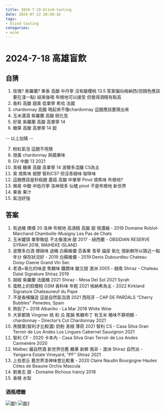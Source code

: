 ```yaml
---
title: 2024-7-18-blind-tasting
date: 2024-07-22 20:58:16
tags:
- blind tasting
categories:
- wine
---
```

# 2024-7-18 高雄盲飲

## 自猜

1. 玫瑰? 紫羅蘭? 果香 高酸 中丹寧 沒有酸櫻桃 13.5 答案偏向格納西(但顏色應該要在淺一點) 結束後喝 布根地可以接受 但覺得酒精有點高
2. 香料 高酸 甜美 低單寧 希哈 法國 
3. chardonnay 高酸 喝起來不像chardonnay 這題應該要猜出來
4. 玉米濃湯 紫羅蘭 高酸 硫化氫
5. 好臭 紫羅蘭 高酸 高單寧 14
6. 糖果 高酸 高單寧 14 甜

-- 以上加碼 --

7. 粉紅氣泡 這題不用猜
8. 很黃 chardonnay 熟蘋果味
9. GV 中酸 13 2021
10. 青椒 糖果 高酸 高單寧 14 波爾多混釀 CS為主
11. 臭 燒焦味 塑膠 智利CS? 但沒青椒味 咖啡味
12. 這題應該是秒殺題 蘑菇 高酸 中單寧 Pinot 燒焦味 布根地?
13. 微臭 中酸 中低丹寧 洛神很多 仙楂 pinot 不是布根地 新世界
14. 果香 果汁
15. 氣泡好強


## 答案

1. 有過桶 煙燻 20 洛神 布根地 高酒精 高酸 甜 很濃縮 - 2018 Domaine Roblot-Marchand Chambolle-Musigny Les Pas de Chats
2. 玉米罐頭 單寧略低 不太像澳洲 甜 2017 - 紐西蘭 - OBSIDIAN RESERVE SYRAH 2018, WAIHEKE ISLAND
3. 波爾多白酒 煙硝味 過桶 白蘇維儂 百香果 青草 貓尿 氧化 很新鮮所以猜近一點年分 保存狀況好 - 2019 白蘇維儂 - 2019 Denis Dubourdieu Chateau Doisy-Daene Grand Vin Sec
4. 老酒+氧化的味道 焦糖味 鐵銹味 酸又甜 澳洲 2005 - 越南 Shiraz - 
Chateau Dalat Signature Shiraz 2019
5. 胡椒 紫羅蘭 法國桶 2021 Shiraz - Mesa Del Sol 2021 Syrah 
6. 蛋糕上的假櫻桃 GSM 香料味 年輕 2021 格納希為主 - 2022 Kirkland Signature Chateauneuf du Pape
7. 不是香檳釀造 這是自然氣泡酒 2021 西班牙 - CAP DE PARDALS "Cherry Bubbles" Penedes, Spain
8. 熱到了~ 2018 Albariño - La Mar 2018 White Wine
9. 大家都猜 Viognier 桃 和 瓜 尾韻 焦糖布丁 有玉米 桶味不算明顯 - chardonnay - Director’s Cut Chardonnay 2021
10. 黑醋栗(智利才比較濃) 奶粉 青椒 薄荷 2021 智利 CS - Casa Silva
Gran Terroir de Los Andes Los Lingues Cabernet Sauvignon 2021
11. 智利 CF - 2020 卡本內 - Casa Silva Gran Terroir de Los Andes Carmenère 2020
12. Malbec 偏自然酒 新世界仿舊 糖果 新鮮 南非 - 澳洲 Shiraz 自然派 - Yangarra Estate Vineyard, "PF" Shiraz 2021
13. 上伯恩丘 舊世界洛神味會比較重 - 2020 Claire Naudin Bourgogne Hautes Côtes de Beaune Orchis Mascula
14. 劉勇志 甜 - Domaine Richoux Irancy 2018
15. 香檳 水梨

### 酒瓶標籤
![圖1](20240718_213140.jpg)
![圖2](20240718_213106.png)
